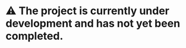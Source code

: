 
















# :warning: The project is currently under development and has not yet been completed.
